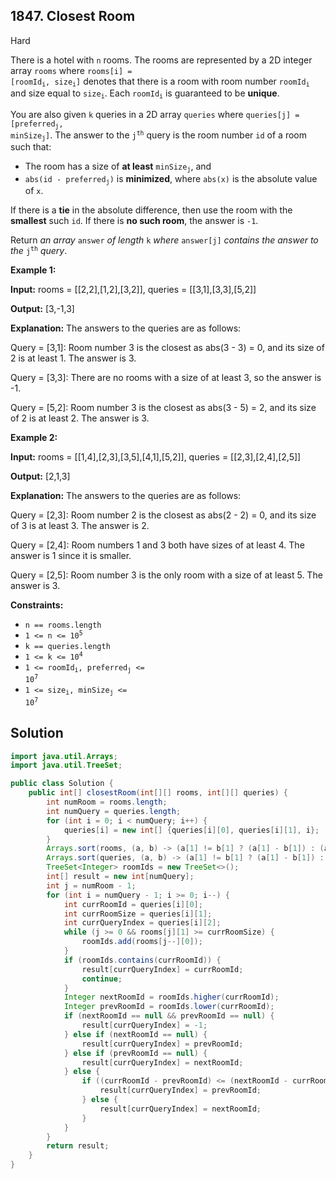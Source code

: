 ## 1847\. Closest Room

Hard

There is a hotel with `n` rooms. The rooms are represented by a 2D integer array `rooms` where <code>rooms[i] = [roomId<sub>i</sub>, size<sub>i</sub>]</code> denotes that there is a room with room number <code>roomId<sub>i</sub></code> and size equal to <code>size<sub>i</sub></code>. Each <code>roomId<sub>i</sub></code> is guaranteed to be **unique**.

You are also given `k` queries in a 2D array `queries` where <code>queries[j] = [preferred<sub>j</sub>, minSize<sub>j</sub>]</code>. The answer to the <code>j<sup>th</sup></code> query is the room number `id` of a room such that:

*   The room has a size of **at least** <code>minSize<sub>j</sub></code>, and
*   <code>abs(id - preferred<sub>j</sub>)</code> is **minimized**, where `abs(x)` is the absolute value of `x`.

If there is a **tie** in the absolute difference, then use the room with the **smallest** such `id`. If there is **no such room**, the answer is `-1`.

Return _an array_ `answer` _of length_ `k` _where_ `answer[j]` _contains the answer to the_ <code>j<sup>th</sup></code> _query_.

**Example 1:**

**Input:** rooms = [[2,2],[1,2],[3,2]], queries = [[3,1],[3,3],[5,2]]

**Output:** [3,-1,3]

**Explanation:** The answers to the queries are as follows: 

Query = [3,1]: Room number 3 is the closest as abs(3 - 3) = 0, and its size of 2 is at least 1. The answer is 3. 

Query = [3,3]: There are no rooms with a size of at least 3, so the answer is -1. 

Query = [5,2]: Room number 3 is the closest as abs(3 - 5) = 2, and its size of 2 is at least 2. The answer is 3.

**Example 2:**

**Input:** rooms = [[1,4],[2,3],[3,5],[4,1],[5,2]], queries = [[2,3],[2,4],[2,5]]

**Output:** [2,1,3]

**Explanation:** The answers to the queries are as follows: 

Query = [2,3]: Room number 2 is the closest as abs(2 - 2) = 0, and its size of 3 is at least 3. The answer is 2. 

Query = [2,4]: Room numbers 1 and 3 both have sizes of at least 4. The answer is 1 since it is smaller.

Query = [2,5]: Room number 3 is the only room with a size of at least 5. The answer is 3.

**Constraints:**

*   `n == rooms.length`
*   <code>1 <= n <= 10<sup>5</sup></code>
*   `k == queries.length`
*   <code>1 <= k <= 10<sup>4</sup></code>
*   <code>1 <= roomId<sub>i</sub>, preferred<sub>j</sub> <= 10<sup>7</sup></code>
*   <code>1 <= size<sub>i</sub>, minSize<sub>j</sub> <= 10<sup>7</sup></code>

## Solution

```java
import java.util.Arrays;
import java.util.TreeSet;

public class Solution {
    public int[] closestRoom(int[][] rooms, int[][] queries) {
        int numRoom = rooms.length;
        int numQuery = queries.length;
        for (int i = 0; i < numQuery; i++) {
            queries[i] = new int[] {queries[i][0], queries[i][1], i};
        }
        Arrays.sort(rooms, (a, b) -> (a[1] != b[1] ? (a[1] - b[1]) : (a[0] - b[0])));
        Arrays.sort(queries, (a, b) -> (a[1] != b[1] ? (a[1] - b[1]) : (a[0] - b[0])));
        TreeSet<Integer> roomIds = new TreeSet<>();
        int[] result = new int[numQuery];
        int j = numRoom - 1;
        for (int i = numQuery - 1; i >= 0; i--) {
            int currRoomId = queries[i][0];
            int currRoomSize = queries[i][1];
            int currQueryIndex = queries[i][2];
            while (j >= 0 && rooms[j][1] >= currRoomSize) {
                roomIds.add(rooms[j--][0]);
            }
            if (roomIds.contains(currRoomId)) {
                result[currQueryIndex] = currRoomId;
                continue;
            }
            Integer nextRoomId = roomIds.higher(currRoomId);
            Integer prevRoomId = roomIds.lower(currRoomId);
            if (nextRoomId == null && prevRoomId == null) {
                result[currQueryIndex] = -1;
            } else if (nextRoomId == null) {
                result[currQueryIndex] = prevRoomId;
            } else if (prevRoomId == null) {
                result[currQueryIndex] = nextRoomId;
            } else {
                if ((currRoomId - prevRoomId) <= (nextRoomId - currRoomId)) {
                    result[currQueryIndex] = prevRoomId;
                } else {
                    result[currQueryIndex] = nextRoomId;
                }
            }
        }
        return result;
    }
}
```